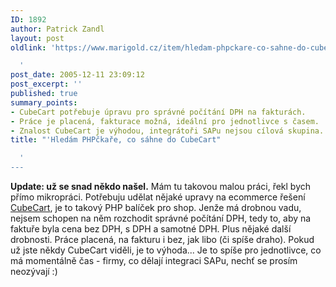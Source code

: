 ```yaml
---
ID: 1892
author: Patrick Zandl
layout: post
oldlink: 'https://www.marigold.cz/item/hledam-phpckare-co-sahne-do-cubecart

  '
post_date: 2005-12-11 23:09:12
post_excerpt: ''
published: true
summary_points:
- CubeCart potřebuje úpravu pro správné počítání DPH na fakturách.
- Práce je placená, fakturace možná, ideální pro jednotlivce s časem.
- Znalost CubeCart je výhodou, integrátoři SAPu nejsou cílová skupina.
title: "'Hledám PHPčkaře, co sáhne do CubeCart"

  '
---
```


<p><strong>Update: už se snad někdo našel.</strong> Mám tu takovou malou práci, řekl bych přímo mikropráci. Potřebuju udělat nějaké upravy na ecommerce řešení <a href="http://www.cubecart.com">CubeCart</a>, je to takový PHP balíček pro shop. Jenže má drobnou vadu, nejsem schopen na něm rozchodit správné počítání DPH, tedy to, aby na faktuře byla cena bez DPH, s DPH a samotné DPH. Plus nějaké další drobnosti. Práce placená, na fakturu i bez, jak libo (či spíše draho). Pokud už jste někdy CubeCart viděli, je to výhoda... Je to spíše pro jednotlivce, co má momentálně čas - firmy, co dělají integraci SAPu, nechť se prosím neozývají :) 
</p>